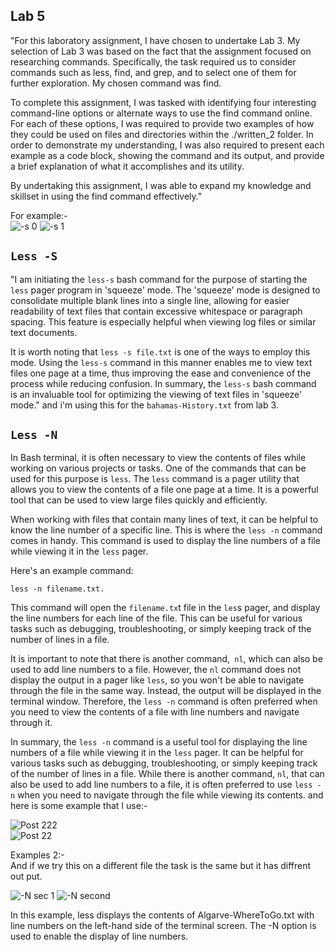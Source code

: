 ## Lab 5
"For this laboratory assignment, I have chosen to undertake Lab 3. My selection of Lab 3 was based on the fact that the assignment focused on researching commands. Specifically, the task required us to consider commands such as less, find, and grep, and to select one of them for further exploration. My chosen command was find.  

To complete this assignment, I was tasked with identifying four interesting command-line options or alternate ways to use the find command online. For each of these options, I was required to provide two examples of how they could be used on files and directories within the ./written_2 folder. In order to demonstrate my understanding, I was also required to present each example as a code block, showing the command and its output, and provide a brief explanation of what it accomplishes and its utility.  

By undertaking this assignment, I was able to expand my knowledge and skillset in using the find command effectively."  

For example:-  
![-s 0](https://user-images.githubusercontent.com/122565144/224520566-708971cd-0095-4f6d-9db0-343e58d50d7f.jpg)
![-s 1](https://user-images.githubusercontent.com/122565144/224520572-c5b0c9de-fb0c-4478-8ee8-01f9d88b5c8e.jpg)  
## `Less -S`

"I am initiating the `less-s` bash command for the purpose of starting the `less` pager program in 'squeeze' mode. The 'squeeze' mode is designed to consolidate multiple blank lines into a single line, allowing for easier readability of text files that contain excessive whitespace or paragraph spacing. This feature is especially helpful when viewing log files or similar text documents.  

It is worth noting that `less -s file.txt` is one of the ways to employ this mode. Using the `less-s` command in this manner enables me to view text files one page at a time, thus improving the ease and convenience of the process while reducing confusion. In summary, the `less-s` bash command is an invaluable tool for optimizing the viewing of text files in 'squeeze' mode." and i'm using this for the `bahamas-History.txt` from lab 3.  

## `Less -N`  

In Bash terminal, it is often necessary to view the contents of files while working on various projects or tasks. One of the commands that can be used for this purpose is `less`. The `less` command is a pager utility that allows you to view the contents of a file one page at a time. It is a powerful tool that can be used to view large files quickly and efficiently.

When working with files that contain many lines of text, it can be helpful to know the line number of a specific line. This is where the `less -n` command comes in handy. This command is used to display the line numbers of a file while viewing it in the `less` pager.

Here's an example command:

`less -n filename.txt.`

This command will open the `filename.tx`t file in the `les`s pager, and display the line numbers for each line of the file. This can be useful for various tasks such as debugging, troubleshooting, or simply keeping track of the number of lines in a file.

It is important to note that there is another command,` nl`, which can also be used to add line numbers to a file. However, the `nl` command does not display the output in a pager like `less`, so you won't be able to navigate through the file in the same way. Instead, the output will be displayed in the terminal window. Therefore, the `less -n` command is often preferred when you need to view the contents of a file with line numbers and navigate through it.

In summary, the `less -n` command is a useful tool for displaying the line numbers of a file while viewing it in the `less` pager. It can be helpful for various tasks such as debugging, troubleshooting, or simply keeping track of the number of lines in a file. While there is another command, `nl`, that can also be used to add line numbers to a file, it is often preferred to use `less -n` when you need to navigate through the file while viewing its contents. and here is some example that I use:-  

![Post 222](https://user-images.githubusercontent.com/122565144/221747559-785ce49b-b1a0-4879-979d-01e0ac6c516b.jpg)  
![Post 22](https://user-images.githubusercontent.com/122565144/221747613-43841e10-1413-4aa3-af45-7ae8ee501bdf.jpg)  

Examples 2:-  
And if we try this on a different file the task is the same but it has diffrent out put.  

![-N sec 1](https://user-images.githubusercontent.com/122565144/221751572-f0bae34d-361d-48f3-aeee-72b584613f15.jpg) 
![-N second](https://user-images.githubusercontent.com/122565144/221751526-069e8cd3-6e50-4472-9021-d0cb0dd2236a.jpg)  

In this example, less displays the contents of Algarve-WhereToGo.txt with line numbers on the left-hand side of the terminal screen. The -N option is used to enable the display of line numbers. 








